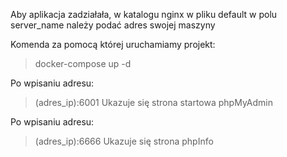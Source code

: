Aby aplikacja zadziałała, w katalogu nginx w pliku default w polu server_name należy podać adres swojej maszyny

Komenda za pomocą której uruchamiamy projekt:
> docker-compose up -d

Po wpisaniu adresu:
> (adres_ip):6001
Ukazuje się strona startowa phpMyAdmin

Po wpisaniu adresu:
> (adres_ip):6666
Ukazuje się strona phpInfo
